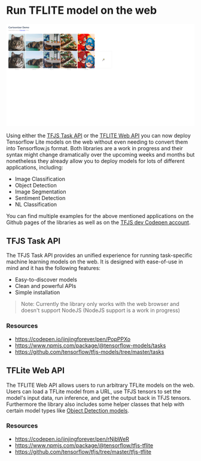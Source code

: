 # Run TFLITE model on the web

![TFLITE on web example](doc/tflite_on_web_example.png)

Using either the [TFJS Task API](https://github.com/tensorflow/tfjs-models/tree/master/tasks) or the [TFLITE Web API](https://github.com/tensorflow/tfjs/tree/master/tfjs-tflite) you can now deploy Tensorflow Lite models on the web without even needing to convert them into Tensorflow.js format. Both libraries are a work in progress and their syntax might change dramatically over the upcoming weeks and months but nonetheless they already allow you to deploy models for lots of different applications, including:
* Image Classification
* Object Detection
* Image Segmentation
* Sentiment Detection
* NL Classification

You can find multiple examples for the above mentioned applications on the Github pages of the libraries as well as on the [TFJS dev Codepen account](https://codepen.io/jinjingforever/pens/public?cursor=ZD0wJm89MSZwPTEmdj01MTY4Nzk3NA==).

## TFJS Task API

The TFJS Task API provides an unified experience for running task-specific machine learning models on the web. It is designed with ease-of-use in mind and it has the following features:
* Easy-to-discover models
* Clean and powerful APIs
* Simple installation

> Note: Currently the library only works with the web browser and doesn't support NodeJS (NodeJS support is a work in progress)

### Resources

* https://codepen.io/jinjingforever/pen/PopPPXo
* https://www.npmjs.com/package/@tensorflow-models/tasks
* https://github.com/tensorflow/tfjs-models/tree/master/tasks

## TFLite Web API

The TFLITE Web API allows users to run arbitrary TFLite models on the web. Users can load a TFLite model from a URL, use TFJS tensors to set the model's input data, run inference, and get the output back in TFJS tensors. Furthermore the library also includes some helper classes that help with certain model types like [Object Detection models](https://github.com/tensorflow/tfjs/blob/master/tfjs-tflite/src/tflite_task_library_client/object_detector.ts#L58).

### Resources

* https://codepen.io/jinjingforever/pen/rNjbWeR
* https://www.npmjs.com/package/@tensorflow/tfjs-tflite
* https://github.com/tensorflow/tfjs/tree/master/tfjs-tflite